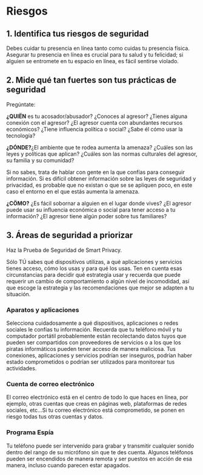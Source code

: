 # Riesgos


## 1. Identifica tus riesgos de seguridad
Debes cuidar tu presencia en línea tanto como cuidas tu presencia física.  Asegurar tu presencia en línea  es crucial para tu salud y tu felicidad; si alguien se entromete en tu espacio en línea,  es fácil sentirse violado. 


## 2. Mide qué tan fuertes son tus prácticas de seguridad
Pregúntate: 

**¿QUIËN** es tu acosador/abusador? ¿Conoces al agresor? ¿Tienes alguna conexión con el agresor? ¿El agresor cuenta con abundantes recursos  económicos? ¿Tiene influencia política o social? ¿Sabe él cómo usar la tecnología?

**¿DÓNDE?**¿El ambiente que te rodea aumenta la amenaza? ¿Cuáles son las leyes y políticas que aplican? ¿Cuáles son las normas culturales del agresor, su  familia y su comunidad?

Si no sabes, trata de hablar con gente en la que confías  para conseguir información. Si es difícil obtener información sobre las leyes de seguridad y privacidad, es probable que no existan o que se se apliquen poco, en este caso el entorno en el que estás aumenta la amenaza. 

**¿CÖMO?** ¿Es fácil sobornar a alguien en el lugar donde vives? ¿El agresor puede usar su influencia económica o social para tener acceso a tu información? ¿El agresor tiene algún poder sobre tus familiares?



## 3. Áreas de seguridad a priorizar
Haz  la Prueba de Seguridad de Smart Privacy. 

Sólo TÚ sabes qué dispositivos utilizas, a qué aplicaciones y servicios tienes acceso, cómo los usas y para qué los usas. Ten en cuenta esas circunstancias para decidir qué estrategia usar y recuerda que puede requerir un cambio de comportamiento o algún nivel de incomodidad, así que escoge la estrategia y las recomendaciones que mejor se adapten a tu situación. 


### Aparatos y aplicaciones
Selecciona cuidadosamente a qué dispositivos, aplicaciones o redes sociales le confías tu información. Recuerda  que tu  teléfono móvil y tu computador portátil probablemente están recolectando datos tuyos que pueden ser compartidos con proveedores de servicios o a los que los  piratas informáticos pueden tener acceso de manera maliciosa. 
Tus conexiones, aplicaciones y servicios podrían ser inseguros, podrían haber estado comprometidos  o podrían ser utilizados para  monitorear tus actividades.


### Cuenta de correo electrónico 

El correo electrónico está en el centro de todo lo que haces en línea, por ejemplo, otras cuentas que creas en páginas web, plataformas de redes sociales, etc...Si tu correo electrónico está comprometido, se ponen en riesgo todas tus otras cuentas y datos. 


### Programa Espía

Tu teléfono puede ser intervenido para grabar y transmitir cualquier sonido dentro del rango de su micrófono sin que te des cuenta. Algunos teléfonos pueden ser encendidos de manera remota y ser puestos en acción de esa manera, incluso cuando parecen estar apagados. 
